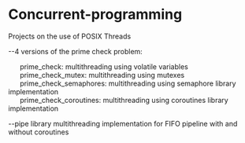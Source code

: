 # Concurrent-programming

Projects on the use of POSIX Threads  

--4 versions of the prime check problem: 

  &nbsp;&nbsp;&nbsp;&nbsp;&nbsp;&nbsp;prime_check: multithreading using volatile variables  
  &nbsp;&nbsp;&nbsp;&nbsp;&nbsp;&nbsp;prime_check_mutex: multithreading using mutexes   
  &nbsp;&nbsp;&nbsp;&nbsp;&nbsp;&nbsp;prime_check_semaphores: multithreading using semaphore library implementation  
  &nbsp;&nbsp;&nbsp;&nbsp;&nbsp;&nbsp;prime_check_coroutines: multithreading using coroutines library implementation  

--pipe library multithreading implementation for FIFO pipeline with and without coroutines

